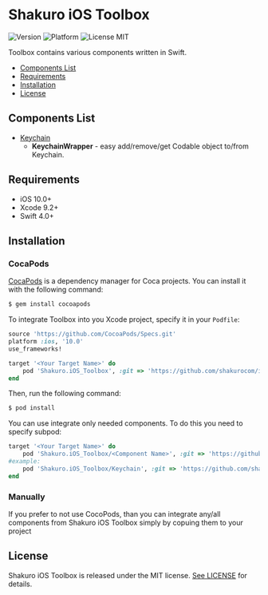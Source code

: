 # Shakuro iOS Toolbox 

![Version](https://img.shields.io/badge/version-0.5.4-blue.svg)
![Platform](https://img.shields.io/badge/platform-iOS-lightgrey.svg)
![License MIT](https://img.shields.io/badge/license-MIT-green.svg)

Toolbox contains various components written in Swift.

- [Components List](#components-list)
- [Requirements](#requirements)
- [Installation](#installation)
- [License](#license)

## Components List

- [Keychain](/Keychain/)
    - **KeychainWrapper** - easy add/remove/get Codable object to/from Keychain.

## Requirements

- iOS 10.0+
- Xcode 9.2+
- Swift 4.0+

## Installation

### CocaPods

[CocaPods](http://cocapods.org) is a dependency manager for Coca projects. You can install it with the following command:

```bash
$ gem install cocoapods
```

To integrate Toolbox into you Xcode project, specify it in your `Podfile`:

```ruby
source 'https://github.com/CocoaPods/Specs.git'
platform :ios, '10.0'
use_frameworks!

target '<Your Target Name>' do
    pod 'Shakuro.iOS_Toolbox', :git => 'https://github.com/shakurocom/iOS_Toolbox', :tag => '0.5.4'
end
```

Then, run the following command:

```bash
$ pod install
```

You can use integrate only needed components. To do this you need to specify subpod:

```ruby
target '<Your Target Name>' do
    pod 'Shakuro.iOS_Toolbox/<Component Name>', :git => 'https://github.com/shakurocom/iOS_Toolbox', :tag => '0.5.4'
#example:
    pod 'Shakuro.iOS_Toolbox/Keychain', :git => 'https://github.com/shakurocom/iOS_Toolbox', :tag => '0.5.4'
end
```

### Manually

If you prefer to not use CocoPods, than you can integrate any/all components from Shakuro iOS Toolbox simply by copuing them to your project

## License

Shakuro iOS Toolbox is released under the MIT license. [See LICENSE](https://github.com/shakurocom/iOS_Toolbox/blob/master/LICENSE) for details.
